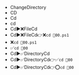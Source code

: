 - ChangeDirectory
- CD
- Cd
- cd
- Cd▶️❌FileCd
- Cd▶️❌FileCd👉❌`cd 📄00.ps1`
- ❌`cd 📄00.ps1`
- ✅`cd 📁00`
- Cd▶️✅DirectoryCd
- Cd▶️✅DirectoryCd👉✅`cd 📁00`
- Cd▶️✅DirectoryCd👉⭕`cd 📁00`